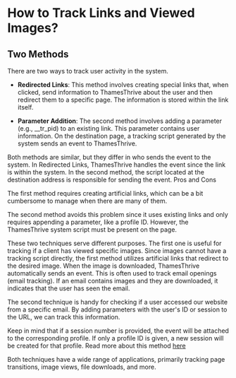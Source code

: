 # How to Track Links and Viewed Images?

## Two Methods

There are two ways to track user activity in the system.

* __Redirected Links__: This method involves creating special links that, when clicked, send information to ThamesThrive
  about the user and then redirect them to a specific page. The information is stored within the link itself.

* __Parameter Addition__: The second method involves adding a parameter (e.g., __tr_pid) to an existing link. This
  parameter contains user information. On the destination page, a tracking script generated by the system sends an event
  to ThamesThrive.

Both methods are similar, but they differ in who sends the event to the system. In Redirected Links, ThamesThrive handles
the event since the link is within the system. In the second method, the script located at the destination address is
responsible for sending the event. Pros and Cons

The first method requires creating artificial links, which can be a bit cumbersome to manage when there are many of
them.

The second method avoids this problem since it uses existing links and only requires appending a parameter, like a
profile ID. However, the ThamesThrive system script must be present on the page.

These two techniques serve different purposes. The first one is useful for tracking if a client has viewed specific
images. Since images cannot have a tracking script directly, the first method utilizes artificial links that redirect to
the desired image. When the image is downloaded, ThamesThrive automatically sends an event. This is often used to track
email openings (email tracking). If an email contains images and they are downloaded, it indicates that the user has
seen the email.

The second technique is handy for checking if a user accessed our website from a specific email. By adding parameters
with the user's ID or session to the URL, we can track this information.

Keep in mind that if a session number is provided, the event will be attached to the corresponding profile. If only a
profile ID is given, a new session will be created for that profile. Read more about this
method [here](../integration/param/index.md)

Both techniques have a wide range of applications, primarily tracking page transitions, image views, file downloads, and
more.
